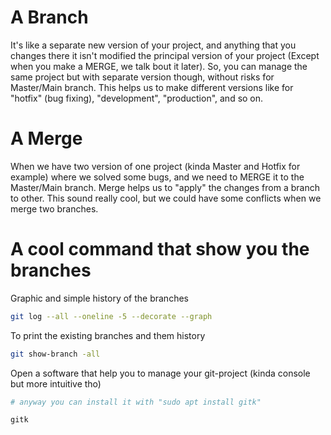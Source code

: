 # A Branch
It's like a separate new version of your project, and anything that you changes there it isn't modified the principal version of your project (Except when you make a MERGE, we talk bout it later). So, you can manage the same project but with separate version though, without risks for Master/Main branch.
This helps us to make different versions like for "hotfix" (bug fixing), "development", "production", and so on.

# A Merge
When we have two version of one project (kinda Master and Hotfix for example) where we solved some bugs, and we need to MERGE it to the Master/Main branch. Merge helps us to "apply" the changes from a branch to other. This sound really cool, but we could have some conflicts when we merge two branches.

# A cool command that show you the branches
Graphic and simple history of the branches
```bash
git log --all --oneline -5 --decorate --graph
```
To print the existing branches and them history
```bash
git show-branch -all
```
Open a software that help you to manage your git-project (kinda console but more intuitive tho)
```bash
# anyway you can install it with "sudo apt install gitk"

gitk
```